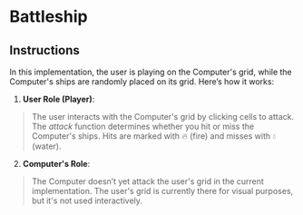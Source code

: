 
# Battleship 

## Instructions

In this implementation, the user is playing on the Computer's grid, while the Computer's ships are randomly placed on its grid. Here’s how it works:

1. **User Role (Player)**:

> The user interacts with the Computer's grid by clicking cells to attack.
> The _attack_ function determines whether you hit or miss the Computer's ships.
> Hits are marked with 🔥 (fire) and misses with 💧 (water).

2. **Computer's Role**:

> The Computer doesn’t yet attack the user's grid in the current implementation.
> The user's grid is currently there for visual purposes, but it's not used interactively.
